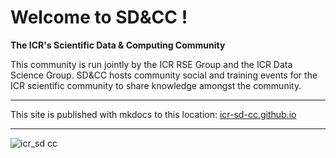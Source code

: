 
# Welcome to SD&CC !
**The ICR's Scientific Data & Computing Community**

This community is run jointly by the ICR RSE Group and the ICR Data Science Group. SD&CC hosts community social and training events for the ICR scientific community to share knowledge amongst the community.

---  

This site is published with mkdocs to this location: [icr-sd-cc.github.io](https://icr-sd-cc.github.io)

---  

![icr_sd cc](https://github.com/ICR-SD-CC/.github/assets/132372271/ec57de50-b9e1-4efd-a596-1c7077525f42)
